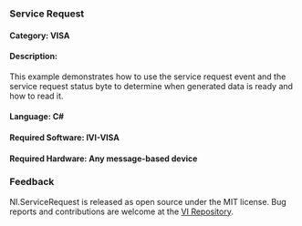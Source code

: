 ### Service Request

#### Category: VISA

#### Description:
This example demonstrates how to use the service request event and
the service request status byte to determine when generated data is ready
and how to read it.

#### Language: C#  

#### Required Software: IVI-VISA  

#### Required Hardware: Any message-based device

### Feedback

NI.ServiceRequest is released as open source under the MIT license.
Bug reports and contributions are welcome at the [VI Repository].

[VI Repository]: https://www.github.com/atecoder/ds.vi.ivi
